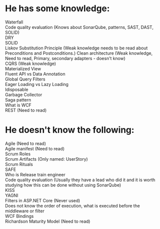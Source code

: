 # He has some knowledge:
Waterfall<br>
Code quality evaluation (Knows about SonarQube, patterns, SAST, DAST, SOLID)<br>
DRY<br>
SOLID<br>
Liskov Substitution Principle (Weak knowledge needs to be read about Preconditions and Postconditions.)
Clean architecture (Weak knowledge, Need to read, Primary, secondary adapters - doesn't know)<br>
CQRS (Weak knowledge)<br>
Materialized View <br>
Fluent API vs Data Annotation <br>
Global Query Filters <br>
Eager Loading vs Lazy Loading<br>
Idisposable<br>
Garbage Collector<br>
Saga pattern<br>
What is WCF<br>
REST (Need to read)<br>


# He doesn't know the following:
Agile (Need to read) <br>
Agile manifest (Need to read)<br>
Scrum Roles<br>
Scrum Artifacts (Only named: UserStory)<br>
Scrum Rituals<br>
SAFE<br>
Who is Release train engineer<br>
Code quality evaluation (Usually they have a lead who did it and it is worth studying how this can be done without using SonarQube)<br>
KISS<br>
YAGNI<br>
Filters in ASP.NET Core (Never used)<br>
Does not know the order of execution, what is executed before the middleware or filter<br>
WCF Bindings<br>
Richardson Maturity Model (Need to read)<br>